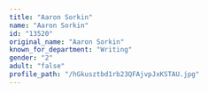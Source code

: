 ```yaml
---
title: "Aaron Sorkin"
name: "Aaron Sorkin"
id: "13520"
original_name: "Aaron Sorkin"
known_for_department: "Writing"
gender: "2"
adult: "false"
profile_path: "/hGkusztbd1rb23QFAjvpJxKSTAU.jpg"
---
```

